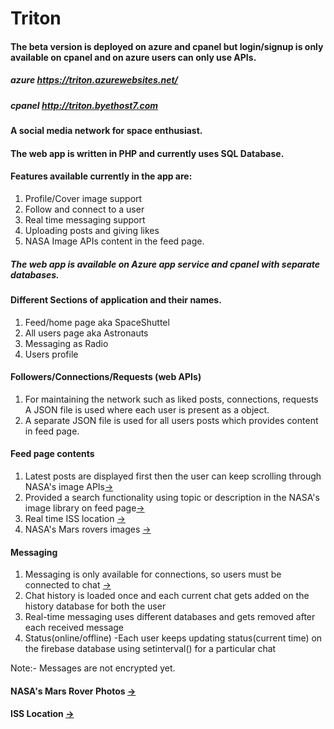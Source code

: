# Triton

#### The beta version is deployed on azure and cpanel but login/signup is only available on cpanel and on azure users can only use APIs.
##### azure https://triton.azurewebsites.net/
##### cpanel http://triton.byethost7.com

#### A social media network for space enthusiast.
#### The web app is written in PHP and currently uses SQL Database.

#### Features available currently in the app are:
1. Profile/Cover image support
2. Follow and connect to a user
3. Real time messaging support
4. Uploading posts and giving likes
5. NASA Image APIs content in the feed page.

##### The web app is available on Azure app service and cpanel with separate databases.

#### Different Sections of application and their names.
1. Feed/home page aka SpaceShuttel
2. All users page aka Astronauts
3. Messaging as Radio
4. Users profile


#### Followers/Connections/Requests (web APIs)
1. For maintaining the network such as liked posts, connections, requests A JSON file is used where each user is present as a object.
2. A separate JSON file is used for all users posts which provides content in feed page.

#### Feed page contents
1. Latest posts are displayed first then the user can keep scrolling through NASA's image APIs[->](https://github.com/Spectre-ak/Triton/blob/main/SpaceShuttel/SpaceShuttel.php)
2. Provided a search functionality using topic or description in the NASA's image library on feed page[->](https://github.com/Spectre-ak/Triton/tree/main/SpaceShuttel/nasa-image)
3. Real time ISS location [->](https://github.com/Spectre-ak/Triton/tree/main/SpaceShuttel/issLocation)
4. NASA's Mars rovers images [->](https://github.com/Spectre-ak/Triton/tree/main/SpaceShuttel/nasa-mars)

#### Messaging
1. Messaging is only available for connections, so users must be connected to chat [->](https://github.com/Spectre-ak/Triton/blob/main/radio/Radio.php)
2. Chat history is loaded once and each current chat gets added on the history database for both the user
3. Real-time messaging uses different databases and gets removed after each received message
4. Status(online/offline) -Each user keeps updating status(current time) on the firebase database using setinterval() for a particular chat

Note:- Messages are not encrypted yet.

#### NASA's Mars Rover Photos [->](https://triton.azurewebsites.net/nasaMars/)
#### ISS Location [->](https://triton.azurewebsites.net/issLocation/)   



